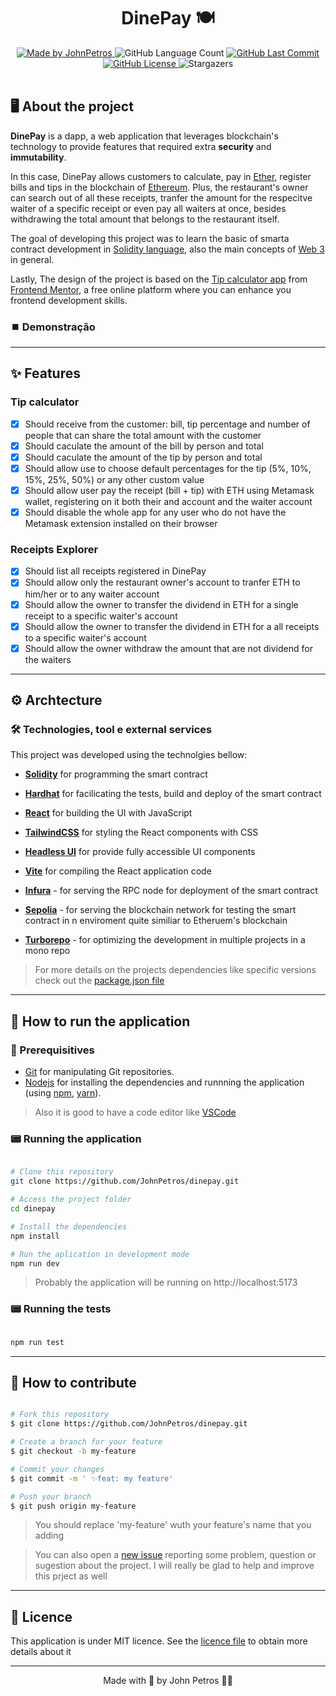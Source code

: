 <h1 align="center">
  DinePay 🍽️ 
</h1>

<div align="center">
   <a href="https://github.com/JohnPetros">
    <img alt="Made by JohnPetros" src="https://img.shields.io/badge/made%20by-JohnPetros-blueviolet">
   </a>
   <img alt="GitHub Language Count" src="https://img.shields.io/github/languages/count/JohnPetros/dinepay">
   <a href="https://github.com/JohnPetros/dinepay/commits/main">
    <img alt="GitHub Last Commit" src="https://img.shields.io/github/last-commit/JohnPetros/dinepay">
   </a>
  </a>
   </a>
   <a href="https://github.com/JohnPetros/dinepay/blob/main/LICENSE.md">
    <img alt="GitHub License" src="https://img.shields.io/github/license/JohnPetros/dinepay">
   </a>
    <img alt="Stargazers" src="https://img.shields.io/github/stars/JohnPetros/dinepay?style=social">
</div>
<br>

## 🖥️ About the project

**DinePay** is a dapp, a web application that leverages blockchain's technology to provide features that required extra **security** and **immutability**.

In this case, DinePay allows customers to calculate, pay in [Ether](https://www.researchgate.net/publication/369869912_Ethereum_Introduction_Expectation_and_Implementation), register bills and tips in the blockchain of [Ethereum](https://ethereum.org/en/). Plus, the restaurant's owner can search out of all these receipts, tranfer the amount for the respecitve waiter of a specific receipt or even pay all waiters at once, besides withdrawing the total amount that belongs to the restaurant itself. 

The goal of developing this project was to learn the basic of smarta contract development in [Solidity language](https://soliditylang.org/), also the main concepts of [Web 3](https://hbr.org/2022/05/what-is-web3) in general.

Lastly, The design of the project is based on the [Tip calculator app](https://www.frontendmentor.io/challenges/tip-calculator-app-ugJNGbJUX) from [Frontend Mentor](https://www.frontendmentor.io/), a free online platform where you can enhance you frontend development skills.


### ⏹️ Demonstração

<!-- <table align="center">
  <tr>
    <td align="center">
    <span>Tip calculator<br/><br/></span>
    <img src="documentation/images/home-page.png" alt="Página inicial" height="420"  />
    </td>
  </tr>
  <tr>
    <td align="center">
    <span>Receipts explorer<br/><br/></span>
    <img src="documentation/images/details-page.png" alt="Página de detalhes" height="500" />
    </td>
  </tr>
</table> -->

---

## ✨ Features

### Tip calculator

- [x] Should receive from the customer: bill, tip percentage  and number of people that can share the total amount with the customer
- [x] Should caculate the amount of the bill by person and total 
- [x] Should caculate the amount of the tip by person and total 
- [x] Should allow use to choose default percentages for the tip (5%, 10%, 15%, 25%, 50%) or any other custom value
- [x] Should allow user pay the receipt (bill + tip) with ETH using Metamask wallet, registering on it both their and account and the waiter account
- [x] Should disable the whole app for any user who do not have the Metamask extension installed on their browser

### Receipts Explorer

- [x] Should list all receipts registered in DinePay
- [x] Should allow only the restaurant owner's account to tranfer ETH to him/her or to any waiter account
- [x] Should allow the owner to transfer the dividend in ETH for a single receipt to a specific waiter's account
- [x] Should allow the owner to transfer the dividend in ETH for a all receipts to a specific waiter's account
- [x] Should allow the owner withdraw the amount that are not dividend for the waiters

---

## ⚙️ Archtecture

### 🛠️ Technologies, tool e external services

This project was developed using the technolgies bellow:

- **[Solidity](https://soliditylang.org/)** for programming the smart contract

- **[Hardhat](https://hardhat.org/)** for facilicating the tests, build and deploy of the smart contract

- **[React](https://react.dev/)** for building the UI with JavaScript

- **[TailwindCSS](https://tailwindcss.com/)** for styling the React components with CSS

- **[Headless UI](https://headlessui.com/)** for provide fully accessible UI components

- **[Vite](https://vitejs.dev/)** for compiling the React application code

- **[Infura](https://www.infura.io/)** - for serving the RPC node for deployment of the smart contract 

- **[Sepolia](https://sepolia.etherscan.io/)** - for serving the blockchain network for testing the smart contract in n enviroment quite similiar to Etheruem's blockchain 

- **[Turborepo](https://turbo.build/)** - for optimizing the development in multiple projects in a mono repo

> For more details on the projects dependencies like specific versions check out the [package.json file](https://github.com/JohnPetros/dinepay/blob/main/package.json)

---

## 🚀 How to run the application

### 🔧 Prerequisitives


- [Git](https://git-scm.com/) for manipulating Git repositories.
- [Nodejs](https://www.python.org/) for installing the dependencies and runnning the application (using [npm](https://www.w3schools.com/python/python_pip.asp), [yarn](https://yarnpkg.com/)).

> Also it is good to have a code editor like [VSCode](https://code.visualstudio.com/)

### 📟 Running the application

```bash

# Clone this repository
git clone https://github.com/JohnPetros/dinepay.git

# Access the project folder
cd dinepay

# Install the dependencies
npm install

# Run the aplication in development mode
npm run dev

```

> Probably the application will be running on http://localhost:5173

### 📟 Running the tests

```bash

npm run test

```

---

## 💪 How to contribute

```bash

# Fork this repository
$ git clone https://github.com/JohnPetros/dinepay.git

# Create a branch for your feature
$ git checkout -b my-feature

# Commit your changes
$ git commit -m ' ✨feat: my feature'

# Push your branch
$ git push origin my-feature

```

> You should replace 'my-feature' wuth your feature's name that you adding

> You can also open a [new issue](https://github.com/JohnPetros/dinepay/issues) reporting some problem, question or sugestion about the project. I will really be glad to help and improve this prject as well 

---

## 📝 Licence

This application is under MIT licence. See the [licence file](LICENSE) to obtain more details about it

---

<p align="center">
  Made with 💜 by John Petros 👋🏻
</p>